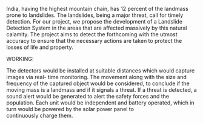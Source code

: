 India, having the highest mountain chain, has 12 percent of the landmass prone to landslides. The landslides, being a major threat, call for timely detection. For our project, we propose the development of a Landslide Detection System in the areas that are affected massively by this natural calamity. The project aims to detect the forthcoming with the utmost accuracy to ensure that the necessary actions are taken to protect the losses of life and property.

WORKING:

The detectors would be installed at suitable distances which would capture images via real- time monitoring. The movement along with the size and frequency of the captured object would be considered, to conclude if the moving mass is a landmass and if it signals a threat. If a threat is detected, a sound alert would be generated to alert the safety forces and the population.
Each unit would be independent and battery operated, which in turn would be powered by the solar power panel to continuously charge them.
